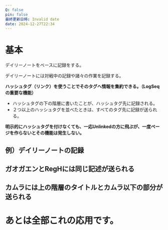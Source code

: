 ```yaml
---
Q: false
pin: false
最終更新日時: Invalid date
date: 2024-12-27T22:34
---
```

  

# 基本

デイリーノートをベースに記録をする。

デイリーノートには対戦中の記録や諸々の作業を記録する。

**ハッシュタグ（リンク）を使うことでそのタグへ情報を集約できる。（LogSeqの重要な機能）**

- ハッシュタグの下の階層に書いたことが、ハッシュタグ先に記録される。
- ２つ以上のハッシュタグを並べたときは、すべてのタグ先に記録が送られる。

**明示的にハッシュタグを付けなくても、一応Unlinkedの方に飛ぶが、一度ページを作らないとその機能は発生しない。**

  

## 例）デイリーノートの記録

  

## ガオガエンとRegHには同じ記述が送られる

## カムラには上の階層のタイトルとカムラ以下の部分が送られる

# あとは全部これの応用です。